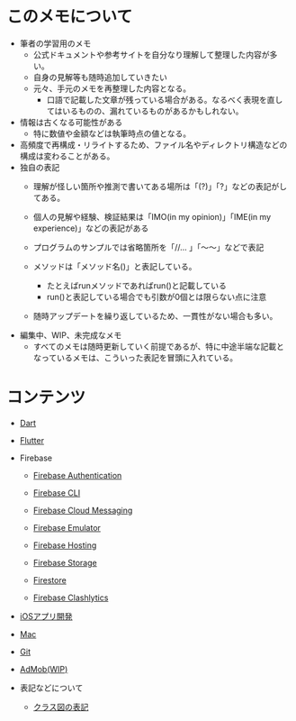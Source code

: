 

# このメモについて
* 筆者の学習用のメモ
    * 公式ドキュメントや参考サイトを自分なり理解して整理した内容が多い。
    * 自身の見解等も随時追加していきたい
    * 元々、手元のメモを再整理した内容となる。
        * 口語で記載した文章が残っている場合がある。なるべく表現を直してはいるものの、漏れているものがあるかもしれない。
* 情報は古くなる可能性がある
    * 特に数値や金額などは執筆時点の値となる。
* 高頻度で再構成・リライトするため、ファイル名やディレクトリ構造などの構成は変わることがある。
* 独自の表記
    * 理解が怪しい箇所や推測で書いてある場所は「(?)」「?」などの表記がしてある。
    * 個人の見解や経験、検証結果は「IMO(in my opinion)」「IME(in my experience)」などの表記がある
    * プログラムのサンプルでは省略箇所を「//... 」「〜〜」などで表記
    * メソッドは「メソッド名()」と表記している。
        * たとえばrunメソッドであればrun()と記載している
        * run()と表記している場合でも引数が0個とは限らない点に注意

    * 随時アップデートを繰り返しているため、一貫性がない場合も多い。
* 編集中、WIP、未完成なメモ
    * すべてのメモは随時更新していく前提であるが、特に中途半端な記載となっているメモは、こういった表記を冒頭に入れている。


# コンテンツ
* [Dart](./dart/README.md)

* [Flutter](./flutter/README.md)

* Firebase
    * [Firebase Authentication](./firebase_auth/firebase_auth.md) 

    * [Firebase CLI](./firebase_cli/firebase_cli.md) 

    * [Firebase Cloud Messaging](./firebase_cloud_message/firebase_fcm.md) 

    * [Firebase Emulator](./firebase_emulator/README.md) 

    * [Firebase Hosting](./firebase_hosting/firebase_hosting.md)

    * [Firebase Storage](./firebase_storage/firebase_storage.md)

    * [Firestore](./firestore/README.md)

    * [Firebase Clashlytics](./firebase_clashlytics/firebase_clashlytics.md)

* [iOSアプリ開発](./ios/README.md)

* [Mac](./mac/README.md)

* [Git](./git/README.md)

* [AdMob(WIP)](./google_admob/google_admob.md)

* 表記などについて
    * [クラス図の表記](./common/about_class_diagram.md)
